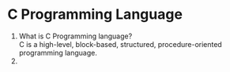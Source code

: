 # C Programming Language

1. What is C Programming language?  
   C is a high-level, block-based, structured, procedure-oriented programming language.
2. 
